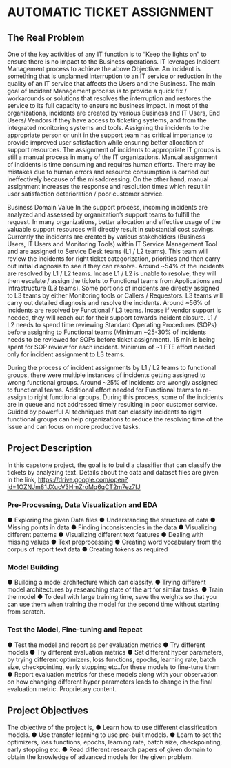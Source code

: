 # AUTOMATIC TICKET ASSIGNMENT

## The Real Problem
One of the key activities of any IT function is to “Keep the lights on” to ensure there is no impact to the Business operations. IT leverages Incident Management process to achieve the above Objective. An incident is something that is unplanned interruption to an IT service or reduction in the quality of an IT service that affects the Users and the Business. The main goal of Incident Management process is to provide a quick fix / workarounds or solutions that resolves the interruption and restores the service to its full capacity to ensure no business impact. In most of the organizations, incidents are created by various Business and IT Users, End Users/ Vendors if they have access to ticketing systems, and from the integrated monitoring systems and tools. Assigning the incidents to the appropriate person or unit in the support team has critical importance to provide improved user satisfaction while ensuring better allocation of support resources. The assignment of incidents to appropriate IT groups is still a manual process in many of the IT organizations. Manual assignment of incidents is time consuming and requires human efforts. There may be mistakes due to human errors and resource consumption is carried out ineffectively because of the misaddressing. On the other hand, manual assignment increases the response and resolution times which result in user satisfaction deterioration / poor customer service.

Business Domain Value In the support process, incoming incidents are analyzed and assessed by organization’s support teams to fulfill the request. In many organizations, better allocation and effective usage of the valuable support resources will directly result in substantial cost savings. Currently the incidents are created by various stakeholders (Business Users, IT Users and Monitoring Tools) within IT Service Management Tool and are assigned to Service Desk teams (L1 / L2 teams). This team will review the incidents for right ticket categorization, priorities and then carry out initial diagnosis to see if they can resolve. Around ~54% of the incidents are resolved by L1 / L2 teams. Incase L1 / L2 is unable to resolve, they will then escalate / assign the tickets to Functional teams from Applications and Infrastructure (L3 teams). Some portions of incidents are directly assigned to L3 teams by either Monitoring tools or Callers / Requestors. L3 teams will carry out detailed diagnosis and resolve the incidents. Around ~56% of incidents are resolved by Functional / L3 teams. Incase if vendor support is needed, they will reach out for their support towards incident closure. L1 / L2 needs to spend time reviewing Standard Operating Procedures (SOPs) before assigning to Functional teams (Minimum ~25-30% of incidents needs to be reviewed for SOPs before ticket assignment). 15 min is being spent for SOP review for each incident. Minimum of ~1 FTE effort needed only for incident assignment to L3 teams.

During the process of incident assignments by L1 / L2 teams to functional groups, there were multiple instances of incidents getting assigned to wrong functional groups. Around ~25% of Incidents are wrongly assigned to functional teams. Additional effort needed for Functional teams to re-assign to right functional groups. During this process, some of the incidents are in queue and not addressed timely resulting in poor customer service. Guided by powerful AI techniques that can classify incidents to right functional groups can help organizations to reduce the resolving time of the issue and can focus on more productive tasks.

## Project Description
In this capstone project, the goal is to build a classifier that can classify the tickets by analyzing text.
Details about the data and dataset files are given in the link, https://drive.google.com/open?id=1OZNJm81JXucV3HmZroMq6qCT2m7ez7IJ

### Pre-Processing, Data Visualization and EDA
● Exploring the given Data files
● Understanding the structure of data
● Missing points in data
● Finding inconsistencies in the data
● Visualizing different patterns
● Visualizing different text features
● Dealing with missing values
● Text preprocessing
● Creating word vocabulary from the corpus of report text data
● Creating tokens as required

### Model Building
● Building a model architecture which can classify.
● Trying different model architectures by researching state of the art for similar tasks.
● Train the model
● To deal with large training time, save the weights so that you can use them when training the model for the second time without starting from scratch.

### Test the Model, Fine-tuning and Repeat
● Test the model and report as per evaluation metrics
● Try different models
● Try different evaluation metrics
● Set different hyper parameters, by trying different optimizers, loss functions, epochs, learning rate, batch size, checkpointing, early stopping etc..for these models to fine-tune them
● Report evaluation metrics for these models along with your observation on how changing different hyper parameters leads to change in the final evaluation metric. Proprietary content.

## Project Objectives 
The objective of the project is,
● Learn how to use different classification models.
● Use transfer learning to use pre-built models.
● Learn to set the optimizers, loss functions, epochs, learning rate, batch size, checkpointing, early stopping etc.
● Read different research papers of given domain to obtain the knowledge of advanced models for the given problem.
